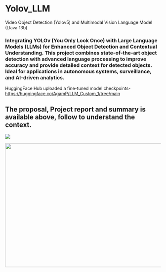 # Yolov_LLM
Video Object Detection (Yolov5) and Multimodal Vision Language Model (Llava 13b)

###  Integrating YOLOv (You Only Look Once) with Large Language Models (LLMs) for Enhanced Object Detection and Contextual Understanding. This project combines state-of-the-art object detection with advanced language processing to improve accuracy and provide detailed context for detected objects. Ideal for applications in autonomous systems, surveillance, and AI-driven analytics.



HuggingFace Hub uploaded a fine-tuned model checkpoints- https://huggingface.co/AgamP/LLM_Custom_1/tree/main

## The proposal, Project report and summary is available above, follow to understand the context. 

![](https://github.com/AGAMPANDEYY/Yolov_LLM/blob/main/Llava_Yolov5.gif)

<img src="https://github.com/AGAMPANDEYY/Yolov_LLM/blob/main/Video%20input%20to%20Yolov5%20model.png" width="900" height="400">



